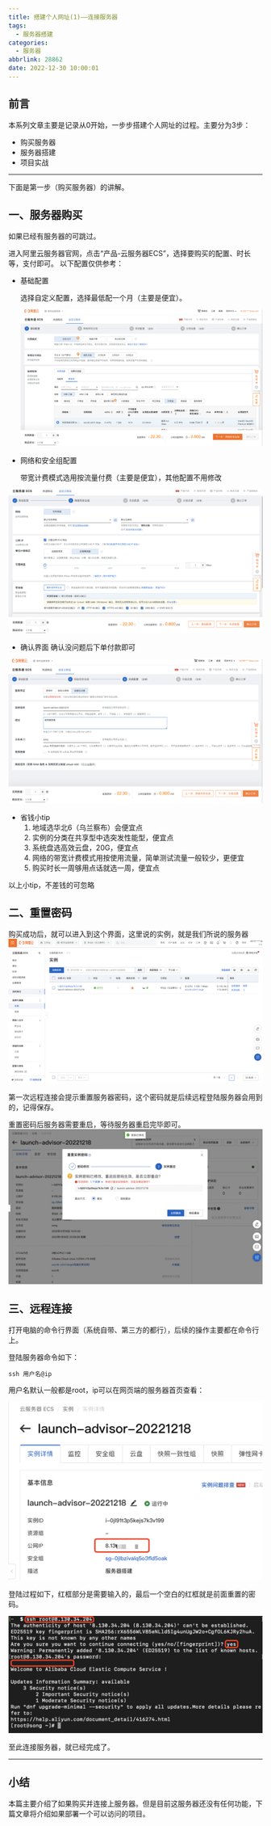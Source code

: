 ```yaml
---
title: 搭建个人网址(1)——连接服务器
tags:
  - 服务器搭建
categories:
  - 服务器
abbrlink: 28862
date: 2022-12-30 10:00:01
---
```


## 前言
本系列文章主要是记录从0开始，一步步搭建个人网址的过程。主要分为3步：
- 购买服务器
- 服务器搭建
- 项目实战

---

下面是第一步（购买服务器）的讲解。
## 一、服务器购买
如果已经有服务器的可跳过。

进入阿里云服务器官网，点击“产品-云服务器ECS”，选择要购买的配置、时长等，支付即可。
以下配置仅供参考：

- 基础配置

  选择自定义配置，选择最低配一个月（主要是便宜）。


  ![avatar](../../pic/购买服务器1.png)
- 网络和安全组配置

  带宽计费模式选用按流量付费（主要是便宜），其他配置不用修改


![avatar](../../pic/购买服务器2.png)

- 确认界面
确认没问题后下单付款即可


![avatar](../../pic/购买服务器3.png)

- 省钱小tip
  1. 地域选华北6（乌兰察布）会便宜点
  2. 实例的分类在共享型中选突发性能型，便宜点
  3. 系统盘选高效云盘，20G，便宜点
  4. 网络的带宽计费模式用按使用流量，简单测试流量一般较少，更便宜
  5. 购买时长一周够用点话就选一周，便宜点

以上小tip，不差钱的可忽略


## 二、重置密码
购买成功后，就可以进入到这个界面，这里说的实例，就是我们所说的服务器
![avatar](../../pic/购买服务器完毕.png)

第一次远程连接会提示重置服务器密码，这个密码就是后续远程登陆服务器会用到的，记得保存。

重置密码后服务器需要重启，等待服务器重启完毕即可。
![avatar](../../pic/重启服务器.png)

## 三、远程连接
打开电脑的命令行界面（系统自带、第三方的都行），后续的操作主要都在命令行上。 

登陆服务器命令如下：

`ssh 用户名@ip`

用户名默认一般都是root，ip可以在网页端的服务器首页查看：

![avatar](../../pic/查看服务器ip.png)

登陆过程如下，红框部分是需要输入的，最后一个空白的红框就是前面重置的密码。

![avatar](../../pic/登陆服务器.png)

至此连接服务器，就已经完成了。

---
## 小结
本篇主要介绍了如果购买并连接上服务器。但是目前这服务器还没有任何功能，下篇文章将介绍如果部署一个可以访问的项目。

